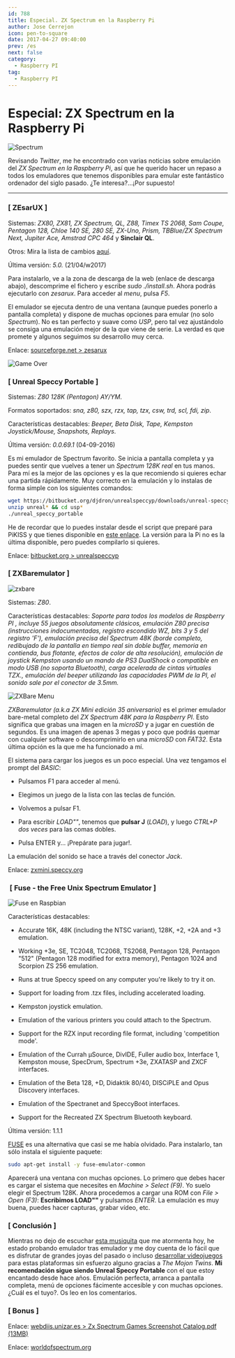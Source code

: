 ```yaml
---
id: 788
title: Especial. ZX Spectrum en la Raspberry Pi
author: Jose Cerrejon
icon: pen-to-square
date: 2017-04-27 09:40:00
prev: /es
next: false
category:
  - Raspberry PI
tag:
  - Raspberry PI
---
```


# Especial: ZX Spectrum en la Raspberry Pi

![Spectrum](/images/spectrum_01.jpg)

Revisando *Twitter*, me he encontrado con varias noticias sobre emulación del *ZX Spectrum en la Raspberry Pi*, así que he querido hacer un repaso a todos los emuladores que tenemos disponibles para emular este fantástico ordenador del siglo pasado. ¿Te interesa?...¡Por supuesto!

- - -
###  [ ZEsarUX ]

Sistemas: *ZX80, ZX81, ZX Spectrum, QL, Z88, Timex TS 2068, Sam Coupe, Pentagon 128, Chloe 140 SE, 280 SE, ZX-Uno, Prism, TBBlue/ZX Spectrum Next, Jupiter Ace, Amstrad CPC 464* y **Sinclair QL**.

Otros: Mira la lista de cambios [aquí](https://sourceforge.net/projects/zesarux/files/ZEsarUX-5.0/).

Última versión: *5.0.* (21/04/w2017)

Para instalarlo, ve a la zona de descarga de la web (enlace de descarga abajo), descomprime el fichero y escribe *sudo ./install.sh*. Ahora podrás ejecutarlo con *zesarux*. Para acceder al *menu*, pulsa *F5*.

El emulador se ejecuta dentro de una ventana (aunque puedes ponerlo a pantalla completa) y dispone de muchas opciones para emular (no solo *Spectrum*). No es tan perfecto y suave como *USP*, pero tal vez ajustándolo se consiga una emulación mejor de la que viene de serie. La verdad es que promete y algunos seguimos su desarrollo muy cerca.

Enlace: [sourceforge.net > zesarux](https://sourceforge.net/projects/zesarux/files/ZEsarUX-5.0/)

![Game Over](/images/2017/04/gover.jpg)

###  [ Unreal Speccy Portable ]

Sistemas: *Z80 128K (Pentagon) AY/YM*.

Formatos soportados: *sna, z80, szx, rzx, tap, tzx, csw, trd, scl, fdi, zip*.

Características destacables: *Beeper, Beta Disk, Tape, Kempston Joystick/Mouse, Snapshots, Replays*.

Última versión: *0.0.69.1* (04-09-2016)

Es mi emulador de Spectrum favorito. Se inicia a pantalla completa y ya puedes sentir que vuelves a tener un *Spectrum 128K real* en tus manos. Para mí es la mejor de las opciones y es la que recomiendo si quieres echar una partida rápidamente. Muy correcto en la emulación y lo instalas de forma simple con los siguientes comandos:

```bash
wget https://bitbucket.org/djdron/unrealspeccyp/downloads/unreal-speccy-portable_0.0.69.1_rpi_jessie.zip
unzip unreal* && cd usp*
./unreal_speccy_portable
```

He de recordar que lo puedes instalar desde el script que preparé para PiKISS y que tienes disponible en  [este enlace](https://github.com/jmcerrejon/PiKISS/blob/master/scripts/emus/speccy.sh). La versión para la Pi no es la última disponible, pero puedes compilarlo si quieres.

Enlace: [bitbucket.org > unrealspeccyp](https://bitbucket.org/djdron/unrealspeccyp/downloads/)

###  [ ZXBaremulator ]

![zxbare](/images/2017/04/zxbare.jpg)

Sistemas: *Z80*.

Características destacables: *Soporte para todos los modelos de Raspberry PI , incluye 55 juegos absolutamente clásicos, emulación Z80 precisa (instrucciones indocumentadas, registro escondido WZ, bits 3 y 5 del registro 'F'), emulación precisa del Spectrum 48K (borde completo, redibujado de la pantalla en tiempo real sin doble buffer, memoria en contienda, bus flotante, efectos de color de alta resolución), emulación de joystick Kempston usando un mando de PS3 DualShock o compatible en modo USB (no soporta Bluetooth), carga acelerada de cintas virtuales TZX., emulación del beeper utilizando las capacidades PWM de la PI, el sonido sale por el conector de 3.5mm.*

![ZXBare Menu](/images/2017/04/zxbare_menu.jpg)

*ZXBaremulator (a.k.a ZX Mini edición 35 aniversario)* es el primer emulador bare-metal completo del *ZX Spectrum 48K para la Raspberry PI*. Esto significa que grabas una imagen en la *microSD* y a jugar en cuestión de segundos. Es una imagen de apenas 3 megas y poco que podrás quemar con cualquier software o descomprimirlo en una *microSD* con *FAT32*. Esta última opción es la que me ha funcionado a mí.

El sistema para cargar los juegos es un poco especial. Una vez tengamos el prompt del *BASIC*:

* Pulsamos F1 para acceder al menú.

* Elegimos un juego de la lista con las teclas de función.

* Volvemos a pulsar F1.

* Para escribir *LOAD""*, tenemos que **pulsar J** (*LOAD*), y luego *CTRL+P dos veces* para las comas dobles.

* Pulsa ENTER y... ¡Prepárate para jugar!.
 
La emulación del sonido se hace a través del conector *Jack*.

Enlace: [zxmini.speccy.org](http://zxmini.speccy.org/)

###  [ Fuse - the Free Unix Spectrum Emulator ]

![Fuse en Raspbian](/images/2017/04/fuse_emulator.jpg "Fuse en Raspbian")

Características destacables:

* Accurate 16K, 48K (including the NTSC variant), 128K, +2, +2A and +3 emulation.

* Working +3e, SE, TC2048, TC2068, TS2068, Pentagon 128, Pentagon "512" (Pentagon 128 modified for extra memory), Pentagon 1024 and Scorpion ZS 256 emulation.

* Runs at true Speccy speed on any computer you're likely to try it on.

* Support for loading from .tzx files, including accelerated loading.

* Kempston joystick emulation.

* Emulation of the various printers you could attach to the Spectrum.

* Support for the RZX input recording file format, including 'competition mode'.

* Emulation of the Currah μSource, DivIDE, Fuller audio box, Interface 1, Kempston mouse, SpecDrum, Spectrum +3e, ZXATASP and ZXCF interfaces.

* Emulation of the Beta 128, +D, Didaktik 80/40, DISCiPLE and Opus Discovery interfaces.

* Emulation of the Spectranet and SpeccyBoot interfaces.

* Support for the Recreated ZX Spectrum Bluetooth keyboard.

Última versión: 1.1.1

[FUSE](http://fuse-emulator.sourceforge.net/) es una alternativa que casi se me había olvidado. Para instalarlo, tan sólo instala el siguiente paquete:

```bash
sudo apt-get install -y fuse-emulator-common
```

Aparecerá una ventana con muchas opciones. Lo primero que debes hacer es cargar el sistema que necesites en *Machine > Select (F9)*. Yo suelo elegir el Spectrum 128K. Ahora procedemos a cargar una ROM con *File > Open (F3)*: **Escribimos LOAD""** y pulsamos *ENTER*. La emulación es muy buena, puedes hacer capturas, grabar vídeo, etc. 

###  [ Conclusión ]

Mientras no dejo de escuchar [esta musiquita](https://www.youtube.com/watch?v=D-8N1flZw-Y) que me atormenta hoy, he estado probando emulador tras emulador y me doy cuenta de lo fácil que es disfrutar de grandes joyas del pasado o incluso [desarrollar videojuegos](http://www.mojontwins.com/juegos_mojonos/la-churrera/) para estas plataformas sin esfuerzo alguno gracias a *The Mojon Twins*. **Mi recomendación sigue siendo Unreal Speccy Portable** con el que estoy encantado desde hace años. Emulación perfecta, arranca a pantalla completa, menú de opciones fácimente accesible y con muchas opciones. ¿Cuál es el tuyo?. Os leo en los comentarios.

###  [ Bonus ]

Enlace: [webdiis.unizar.es > Zx Spectrum Games Screenshot Catalog.pdf (13MB)](http://webdiis.unizar.es/asignaturas/videojuegos/Anexo/Ficheros%20presentacion/!!(Ebook)%20Zx%20Spectrum%20Games%20Screenshot%20Catalog%20(6000%20Color%20Screenshots%20Of%20Sinclair%20Zx%20Spectrum%20Games%20405%20Pages).pdf)

Enlace: [worldofspectrum.org](http://www.worldofspectrum.org/)